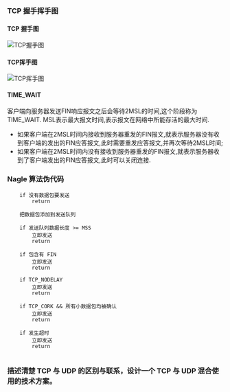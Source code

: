 ### TCP 握手挥手图
#### TCP 握手图
![TCP握手图](https://i.loli.net/2019/10/07/XGwS4aHJ6zjusVE.png)

#### TCP挥手图
![TCP挥手图](https://i.loli.net/2019/10/07/e6Yp9qWwzOBZTcv.png)

#### TIME_WAIT
客户端向服务器发送FIN响应报文之后会等待2MSL的时间,这个阶段称为TIME_WAIT.
MSL表示最大报文时间,表示报文在网络中所能存活的最大时间.
* 如果客户端在2MSL时间内接收到服务器重发的FIN报文,就表示服务器没有收到客户端的发出的FIN应答报文,此时需要重发应答报文,并再次等待2MSL时间;
* 如果客户端在2MSL时间内没有接收到服务器重发的FIN报文,就表示服务器收到了客户端发出的FIN应答报文,此时可以关闭连接.

###  Nagle 算法伪代码
```
    if 没有数据包要发送
        return
        
    把数据包添加到发送队列
        
    if 发送队列数据长度 >= MSS
        立即发送
        return
        
    if 包含有 FIN
        立即发送
        return
        
    if TCP_NODELAY
        立即发送
        return
        
    if TCP_CORK && 所有小数据包均被确认
        立即发送
        return
        
    if 发生超时
        立即发送
        return
 
```


### 描述清楚 TCP 与 UDP 的区别与联系，设计一个 TCP 与 UDP 混合使用的技术方案。
